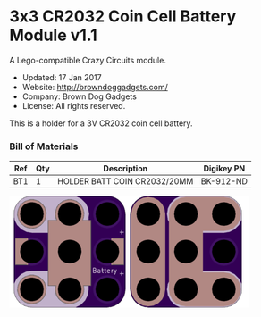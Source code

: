 <!--- start title --->
# 3x3 CR2032 Coin Cell Battery Module v1.1
A Lego-compatible Crazy Circuits module.

- Updated: 17 Jan 2017
- Website: http://browndoggadgets.com/
- Company: Brown Dog Gadgets
- License: All rights reserved.

<!--- end title --->
This is a holder for a 3V CR2032 coin cell battery. 

### Bill of Materials

<!--- bom start --->
|Ref|Qty|Description|Digikey PN|
|---|---|-----------|------|
|BT1|1|HOLDER BATT COIN CR2032/20MM|BK-912-ND|


<!--- bom end --->
![Gerber Preview](preview.png)

